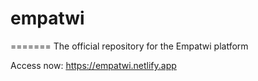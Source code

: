 # empatwi
=======
The official repository for the Empatwi platform

Access now: https://empatwi.netlify.app
